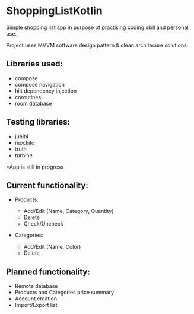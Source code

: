 # ShoppingListKotlin
Simple shopping list app in purpose of practising coding skill and personal use.

Project uses MVVM software design pattern & clean architecure solutions.

## Libraries used: 
  - compose
  - compose navigation
  - hilt dependency injection
  - coroutines
  - room database

## Testing libraries:
  - junit4
  - mockito
  - truth
  - turbine

*App is still in progress

## Current functionality:
  - Products:
    - Add/Edit (Name, Category, Quantity)
    - Delete
    - Check/Uncheck
    
  - Categories: 
    - Add/Edit (Name, Color)
    - Delete
   
## Planned functionality:
  - Remote database
  - Products and Categories price summary
  - Account creation
  - Import/Export list
